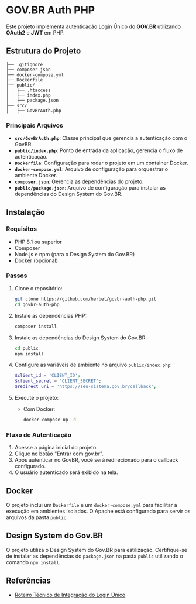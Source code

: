 # GOV.BR Auth PHP

Este projeto implementa autenticação Login Único do **GOV.BR** utilizando **OAuth2** e **JWT** em PHP.

## Estrutura do Projeto

```
├── .gitignore
├── composer.json
├── docker-compose.yml
├── Dockerfile
├── public/
│   ├── .htaccess
│   ├── index.php
│   ├── package.json
├── src/
│   ├── GovBrAuth.php
```

### Principais Arquivos

- **`src/GovBrAuth.php`**: Classe principal que gerencia a autenticação com o GovBR.
- **`public/index.php`**: Ponto de entrada da aplicação, gerencia o fluxo de autenticação.
- **`Dockerfile`**: Configuração para rodar o projeto em um container Docker.
- **`docker-compose.yml`**: Arquivo de configuração para orquestrar o ambiente Docker.
- **`composer.json`**: Gerencia as dependências do projeto.
- **`public/package.json`**: Arquivo de configuração para instalar as dependências do Design System do Gov.BR.

## Instalação

### Requisitos

- PHP 8.1 ou superior
- Composer
- Node.js e npm (para o Design System do Gov.BR)
- Docker (opcional)

### Passos

1. Clone o repositório:
   ```bash
   git clone https://github.com/herbet/govbr-auth-php.git
   cd govbr-auth-php
   ```

2. Instale as dependências PHP:
   ```bash
   composer install
   ```

3. Instale as dependências do Design System do Gov.BR:
   ```bash
   cd public
   npm install
   ```

4. Configure as variáveis de ambiente no arquivo `public/index.php`:
   ```php
   $client_id = 'CLIENT_ID';
   $client_secret = 'CLIENT_SECRET';
   $redirect_uri = 'https://seu-sistema.gov.br/callback';
   ```

5. Execute o projeto:
   - Com Docker:
     ```bash
     docker-compose up -d
     ```

### Fluxo de Autenticação

1. Acesse a página inicial do projeto.
2. Clique no botão "Entrar com gov.br".
3. Após autenticar no GovBR, você será redirecionado para o callback configurado.
4. O usuário autenticado será exibido na tela.

## Docker

O projeto inclui um `Dockerfile` e um `docker-compose.yml` para facilitar a execução em ambientes isolados. O Apache está configurado para servir os arquivos da pasta `public`.

## Design System do Gov.BR

O projeto utiliza o Design System do Gov.BR para estilização. Certifique-se de instalar as dependências do `package.json` na pasta `public` utilizando o comando `npm install`.

## Referências

- [Roteiro Técnico de Integração do Login Único](https://acesso.gov.br/roteiro-tecnico/index.html)